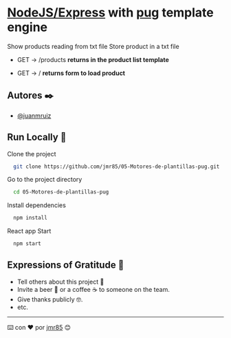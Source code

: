 # [NodeJS/Express](https://expressjs.com/) with [pug](https://pugjs.org/api/getting-started.html) template engine

Show products reading from txt file
Store product in a txt file

- GET -> /products **returns in the product list template**

- GET -> / **returns form to load product**

## Autores ✒️

- [@juanmruiz](https://www.github.com/jmr85)

## Run Locally 🚀

Clone the project

```bash
  git clone https://github.com/jmr85/05-Motores-de-plantillas-pug.git
```

Go to the project directory

```bash
  cd 05-Motores-de-plantillas-pug
```

Install dependencies

```bash
  npm install
```

React app Start 

```bash
  npm start
```

## Expressions of Gratitude 🎁

* Tell others about this project 📢
* Invite a beer 🍺 or a coffee ☕ to someone on the team.
* Give thanks publicly 🤓.
* etc.

---
⌨️ con ❤️ por [jmr85](https://github.com/jmr85) 😊